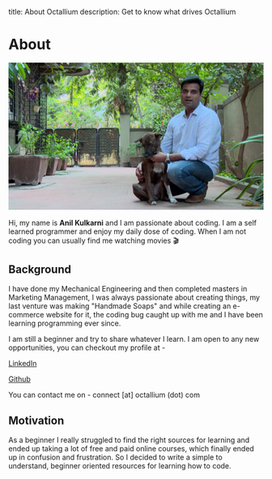 title: About Octallium
description: Get to know what drives Octallium

# About

![Banner](../images/pages/anil-kulkarni-octallium.jpg)

Hi, my name is **Anil Kulkarni** and I am passionate about coding. I am a self learned programmer and enjoy my daily dose of coding. When I am not coding you can usually find me watching movies 🎬

## Background

I have done my Mechanical Engineering and then completed masters in Marketing Management, I was always passionate about creating things, my last venture was making "Handmade Soaps" and while creating an e-commerce website for it, the coding bug caught up with me and I have been learning programming ever since.

I am still a beginner and try to share whatever I learn. I am open to any new opportunities, you can checkout my profile at -

[LinkedIn](https://www.linkedin.com/in/anilkulkarni22/)

[Github](https://github.com/evolutionengine/)

You can contact me on - connect [at] octallium (dot) com

## Motivation

As a beginner I really struggled to find the right sources for learning and ended up taking a lot of free and paid online courses, which finally ended up in confusion and frustration. So I decided to write a simple to understand, beginner oriented resources for learning how to code.
